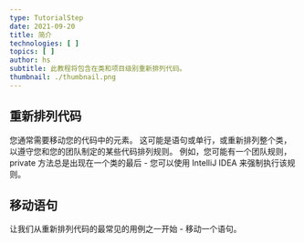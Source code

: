 ```yaml
---
type: TutorialStep
date: 2021-09-20
title: 简介
technologies: [ ]
topics: [ ]
author: hs
subtitle: 此教程将包含在类和项目级别重新排列代码。
thumbnail: ./thumbnail.png
---
```


## 重新排列代码
您通常需要移动您的代码中的元素。 这可能是语句或单行，或重新排列整个类，以遵守您和您的团队制定的某些代码排列规则。 例如，您可能有一个团队规则，private 方法总是出现在一个类的最后 - 您可以使用 IntelliJ IDEA 来强制执行该规则。

## 移动语句
让我们从重新排列代码的最常见的用例之一开始 - 移动一个语句。 